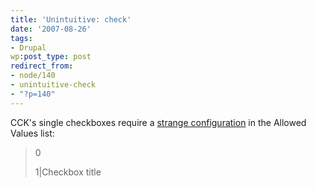 ```yaml
---
title: 'Unintuitive: check'
date: '2007-08-26'
tags:
- Drupal
wp:post_type: post
redirect_from:
- node/140
- unintuitive-check
- "?p=140"
---
```


CCK's single checkboxes require a [strange configuration](http://drupal.org/node/120377) in the Allowed Values list:

>
>
> 0
>
> 1|Checkbox title
>
>
